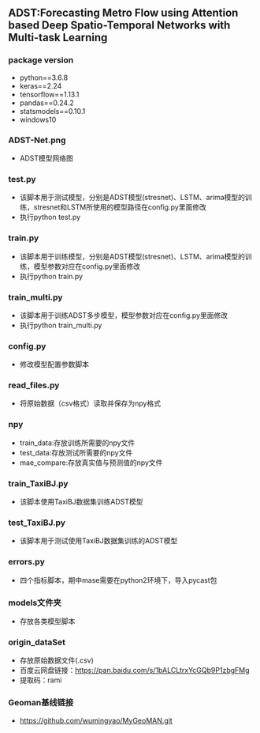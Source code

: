 ## ADST:Forecasting Metro Flow using Attention based Deep Spatio-Temporal Networks with Multi-task Learning

### package version
* python==3.6.8
* keras==2.24
* tensorflow==1.13.1
* pandas==0.24.2
* statsmodels==0.10.1
* windows10

### ADST-Net.png
* ADST模型网络图

### test.py
* 该脚本用于测试模型，分别是ADST模型(stresnet)、LSTM、arima模型的训练，stresnet和LSTM所使用的模型路径在config.py里面修改
* 执行python test.py

### train.py
* 该脚本用于训练模型，分别是ADST模型(stresnet)、LSTM、arima模型的训练，模型参数对应在config.py里面修改
* 执行python train.py

### train_multi.py
* 该脚本用于训练ADST多步模型，模型参数对应在config.py里面修改
* 执行python train_multi.py

### config.py
* 修改模型配置参数脚本

### read_files.py
* 将原始数据（csv格式）读取并保存为npy格式

### npy
* train_data:存放训练所需要的npy文件
* test_data:存放测试所需要的npy文件
* mae_compare:存放真实值与预测值的npy文件

### train_TaxiBJ.py
* 该脚本使用TaxiBJ数据集训练ADST模型

### test_TaxiBJ.py
* 该脚本用于测试使用TaxiBJ数据集训练的ADST模型

### errors.py
* 四个指标脚本，期中mase需要在python2环境下，导入pycast包

### models文件夹
* 存放各类模型脚本


### origin_dataSet
* 存放原始数据文件(.csv)
* 百度云网盘链接：https://pan.baidu.com/s/1bALCLtrxYcGQb9P1zbgFMg 
* 提取码：rami


### Geoman基线链接
* https://github.com/wumingyao/MyGeoMAN.git



